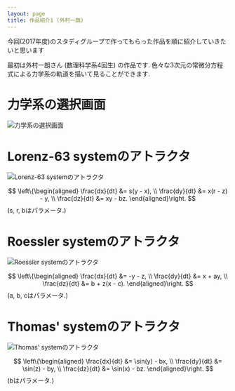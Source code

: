 ```yaml
---
layout: page
title: 作品紹介1 (外村一朗)
---
```


今回(2017年度)のスタディグループで作ってもらった作品を順に紹介していきたいと思います

最初は外村一朗さん (数理科学系4回生) の作品です.
色々な3次元の常微分方程式による力学系の軌道を描いて見ることができます. 

# 力学系の選択画面

![力学系の選択画面]({{site.baseurl}}/images/2017/hokamura/selection.png)

# Lorenz-63 systemのアトラクタ

![Lorenz-63 systemのアトラクタ]({{site.baseurl}}/images/2017/hokamura/Lorenz.png)

$$
\left\{\begin{aligned}
  \frac{dx}{dt} &= s(y - x), \\
  \frac{dy}{dt} &= x(r - z) - y, \\
  \frac{dz}{dt} &= xy - bz.
\end{aligned}\right.
$$
(s, r, bはパラメータ.)

# Roessler systemのアトラクタ

![Roessler systemのアトラクタ]({{site.baseurl}}/images/2017/hokamura/Roessler.png)

$$
\left\{\begin{aligned}
  \frac{dx}{dt} &= -y - z, \\
  \frac{dy}{dt} &= x + ay, \\
  \frac{dz}{dt} &= b + z(x - c). 
\end{aligned}\right.
$$
(a, b, cはパラメータ.)

# Thomas' systemのアトラクタ

![Thomas' systemのアトラクタ]({{site.baseurl}}/images/2017/hokamura/Thomas.png)

$$
\left\{\begin{aligned}
  \frac{dx}{dt} &= \sin(y) - bx, \\
  \frac{dy}{dt} &= \sin(z) - by, \\
  \frac{dz}{dt} &= \sin(x) - bz. 
\end{aligned}\right.
$$
(bはパラメータ.)